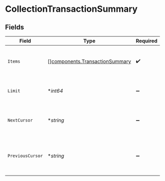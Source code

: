 # CollectionTransactionSummary


## Fields

| Field                                                                            | Type                                                                             | Required                                                                         | Description                                                                      | Example                                                                          |
| -------------------------------------------------------------------------------- | -------------------------------------------------------------------------------- | -------------------------------------------------------------------------------- | -------------------------------------------------------------------------------- | -------------------------------------------------------------------------------- |
| `Items`                                                                          | [][components.TransactionSummary](../../models/components/transactionsummary.md) | :heavy_check_mark:                                                               | A list of items returned for this request.                                       |                                                                                  |
| `Limit`                                                                          | **int64*                                                                         | :heavy_minus_sign:                                                               | The number of items for this page.                                               | 20                                                                               |
| `NextCursor`                                                                     | **string*                                                                        | :heavy_minus_sign:                                                               | The cursor pointing at the next page of items.                                   | ZXhhbXBsZTE                                                                      |
| `PreviousCursor`                                                                 | **string*                                                                        | :heavy_minus_sign:                                                               | The cursor pointing at the previous page of items.                               | Xkjss7asS                                                                        |
